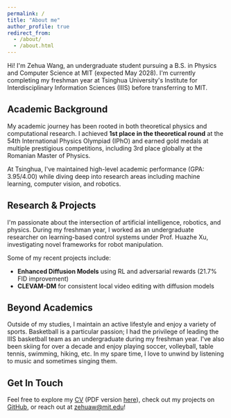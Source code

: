 ```yaml
---
permalink: /
title: "About me"
author_profile: true
redirect_from: 
  - /about/
  - /about.html
---
```


Hi! I'm Zehua Wang, an undergraduate student pursuing a B.S. in Physics and Computer Science at MIT (expected May 2028). I'm currently completing my freshman year at Tsinghua University's Institute for Interdisciplinary Information Sciences (IIIS) before transferring to MIT.

## Academic Background

My academic journey has been rooted in both theoretical physics and computational research. I achieved **1st place in the theoretical round** at the 54th International Physics Olympiad (IPhO) and earned gold medals at multiple prestigious competitions, including 3rd place globally at the Romanian Master of Physics.

At Tsinghua, I've maintained high-level academic performance (GPA: 3.95/4.00) while diving deep into research areas including machine learning, computer vision, and robotics.

## Research & Projects

I'm passionate about the intersection of artificial intelligence, robotics, and physics. During my freshman year, I worked as an undergraduate researcher on learning-based control systems under Prof. Huazhe Xu, investigating novel frameworks for robot manipulation.

Some of my recent projects include:
- **Enhanced Diffusion Models** using RL and adversarial rewards (21.7% FID improvement)
- **CLEVAM-DM** for consistent local video editing with diffusion models  

## Beyond Academics

Outside of my studies, I maintain an active lifestyle and enjoy a variety of sports. Basketball is a particular passion; I had the privilege of leading the IIIS basketball team as an undergraduate during my freshman year. I've also been skiing for over a decade and enjoy playing soccer, volleyball, table tennis, swimming, hiking, etc. In my spare time, I love to unwind by listening to music and sometimes singing them.

## Get In Touch

Feel free to explore my [CV](/cv/) (PDF version [here](https://zehuaw1.github.io/files/cv_zehua_wang.pdf)), check out my projects on [GitHub](https://github.com/zehuaw1), or reach out at zehuaw@mit.edu!

